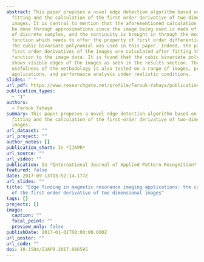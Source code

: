 ```yaml
---
abstract: This paper proposes a novel edge detection algorithm based on model
  fitting and the calculation of the first order derivative of two-dimensional
  images. It is central to mention that the aforementioned calculation can only
  be done through approximations since the image being used is made of a sequel
  of discrete samples, and the continuity is brought in through the model
  function which needs to offer the property of first order differentiability.
  The cubic bivariate polynomial was used in this paper. Indeed, the partial
  first order derivatives of the images are calculated after fitting the model
  function to the image data. It is found that the cubic bivariate polynomial
  shows visible edges of the images as seen in the results section. The
  usefulness of the methodology is also tested on a range of images, practical
  applications, and performance analysis under realistic conditions.
slides: " "
url_pdf: https://www.researchgate.net/profile/Farouk-Yahaya/publication/319496974_Edge_finding_in_magnetic_resonance_imaging_applications_the_calculation_of_the_first_order_derivative_of_two_dimensional_images/links/5ac48502a6fdcc1a5bd03a50/Edge-finding-in-magnetic-resonance-imaging-applications-the-calculation-of-the-first-order-derivative-of-two-dimensional-images.pdf?_sg%5B0%5D=OcJjngn2J64zXCilYVmO0ThiRuL6Cio5KywTqpOKcSCpt5hIjf4dyyu9ZMzhju9VzlAsdvoYa4oescoeC6Hltg.r5hu4aE6pq1srM9Wi8-IEk3ItHBr938ZYGWCkbcBr03oL_NO5v_In4cxqv6gSuil4QB4q7M70y6dQTRY4w14AQ.4NBFO23OdMu6iqXAqR_DcHkkgklshrIrA3CnyHHvN72YRgbZuVuMz6Os9nzAWNMpp5ym6tYoyt2GtU49Iuv1Tw&_sg%5B1%5D=5OoJ2ec6xrW7WP0kvWpiemBGA-Y2kLrJIyYv11yOPZvTJGcLBgnOrQjZj5kZ22CQV-eehpTHvnFaOx6iJYFxDVzgxD1QoPAP7NFSYjojMAat.r5hu4aE6pq1srM9Wi8-IEk3ItHBr938ZYGWCkbcBr03oL_NO5v_In4cxqv6gSuil4QB4q7M70y6dQTRY4w14AQ.4NBFO23OdMu6iqXAqR_DcHkkgklshrIrA3CnyHHvN72YRgbZuVuMz6Os9nzAWNMpp5ym6tYoyt2GtU49Iuv1Tw&_iepl=
publication_types:
  - "1"
authors:
  - Farouk Yahaya
summary: This paper proposes a novel edge detection algorithm based on model
  fitting and the calculation of the first-order derivative of two-dimensional
  images.
url_dataset: ""
url_project: ""
author_notes: []
publication_short: In *IJAPR*
url_source: ""
url_video: ""
publication: In *International Journal of Applied Pattern Recognition*
featured: false
date: 2017-09-13T15:52:14.177Z
url_slides: ""
title: "Edge finding in magnetic resonance imaging applications: the calculation
  of the first order derivative of two dimensional images"
tags: []
projects: []
image:
  caption: ""
  focal_point: ""
  preview_only: false
publishDate: 2017-01-01T00:00:00.000Z
url_poster: ""
url_code: ""
doi: 10.1504/IJAPR.2017.086595
---
```

